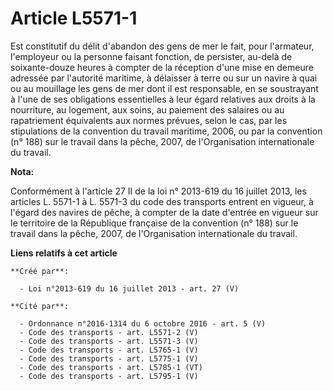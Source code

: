 # Article L5571-1

Est constitutif du délit d'abandon des gens de mer le fait, pour l'armateur, l'employeur ou la personne faisant fonction, de
persister, au-delà de soixante-douze heures à compter de la réception d'une mise en demeure adressée par l'autorité maritime,
à délaisser à terre ou sur un navire à quai ou au mouillage les gens de mer dont il est responsable, en se soustrayant à
l'une de ses obligations essentielles à leur égard relatives aux droits à la nourriture, au logement, aux soins, au paiement
des salaires ou au rapatriement équivalents aux normes prévues, selon le cas, par les stipulations de la convention du
travail maritime, 2006, ou par la convention (n° 188) sur le travail dans la pêche, 2007, de l'Organisation internationale du
travail.

**Nota:**

Conformément à l'article 27 II de la loi n° 2013-619 du 16 juillet 2013,  les articles L. 5571-1 à L. 5571-3 du code des
transports entrent en vigueur, à l'égard des navires de pêche, à compter de la date d'entrée en vigueur sur le territoire de
la République française de la convention (n° 188) sur le travail dans la pêche, 2007, de l'Organisation internationale du
travail.

**Liens relatifs à cet article**

	**Créé par**:

	  - Loi n°2013-619 du 16 juillet 2013 - art. 27 (V)

	**Cité par**:

	  - Ordonnance n°2016-1314 du 6 octobre 2016 - art. 5 (V)
	  - Code des transports - art. L5571-2 (V)
	  - Code des transports - art. L5571-3 (V)
	  - Code des transports - art. L5765-1 (V)
	  - Code des transports - art. L5775-1 (V)
	  - Code des transports - art. L5785-1 (VT)
	  - Code des transports - art. L5795-1 (V)
